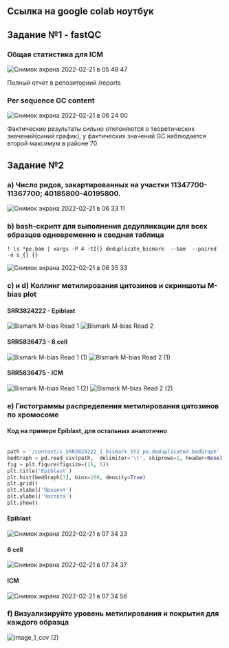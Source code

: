 ## Ссылка на google colab ноутбук

## Задание №1 - fastQC
### Общая статистика для ICM
![Снимок экрана 2022-02-21 в 05 48 47](https://user-images.githubusercontent.com/93208971/154883818-d5f48a1f-2545-48e0-91f5-720266a3fc02.png)

Полный отчет в репозиториий /reports
### Per sequence GC content
![Снимок экрана 2022-02-21 в 06 24 00](https://user-images.githubusercontent.com/93208971/154884065-3ed2c14e-bcb5-4745-889d-d33831941dae.png)

Фактические результаты сильно отклоняются о теоретических значений(синий график), у фактических значений GC наблюдается второй максимум в районе 70

## Задание №2
### a) Число ридов, закартированных на участки 11347700-11367700; 40185800-40195800.

![Снимок экрана 2022-02-21 в 06 33 11](https://user-images.githubusercontent.com/93208971/154884828-2ea9fdf7-c493-4cc7-849b-96c881b2a906.png)

 ### b) bash-скрипт для выполнения дедупликации для всех образцов одновременно и сводная таблица
 ```
 ! ls *pe.bam | xargs -P 4 -tI{} deduplicate_bismark  --bam  --paired  -o s_{} {}
 ```
 
 ![Снимок экрана 2022-02-21 в 06 35 33](https://user-images.githubusercontent.com/93208971/154885080-b1cd6423-7bf6-417e-b2a3-8648389378a0.png)
 
 ### c) и d) Коллинг метилирования цитозинов и скриншоты M-bias plot
 
 #### SRR3824222 - Epiblast
  ![Bismark M-bias Read 1](https://user-images.githubusercontent.com/93208971/154886168-ec6e3f5a-9280-461c-a3c7-5350b29b1a51.png)
  ![Bismark M-bias Read 2](https://user-images.githubusercontent.com/93208971/154886183-34d79100-d037-4468-a242-fc8ebcb53275.png)
 #### SRR5836473 - 8 cell
  ![Bismark M-bias Read 1 (1)](https://user-images.githubusercontent.com/93208971/154886364-6e8e1b91-d253-47d2-aa4b-581f57b495f8.png)
  ![Bismark M-bias Read 2 (1)](https://user-images.githubusercontent.com/93208971/154886377-04fcf516-9ef7-4fc2-bd2d-6b9d8b1e5dd2.png)
 #### SRR5836475 - ICM
  ![Bismark M-bias Read 1 (2)](https://user-images.githubusercontent.com/93208971/154886678-34366e19-6fb9-43c6-a80a-621b8f6dd740.png)
  ![Bismark M-bias Read 2 (2)](https://user-images.githubusercontent.com/93208971/154886683-03dc05d5-699a-454f-ba15-4d5a931146d6.png)
  
   ### e) Гистограммы распределения метилирования цитозинов по хромосоме
   
  #### Код на примере Epiblast, для остальных аналогично
  
  ```python
  
path = '/content/s_SRR3824222_1_bismark_bt2_pe.deduplicated.bedGraph'
bedGraph = pd.read_csv(path,  delimiter='\t', skiprows=1, header=None)
fig = plt.figure(figsize=(15, 5))
plt.title('Epiblast') 
plt.hist(bedGraph[3], bins=100, density=True)
plt.grid()
plt.xlabel('Процент')
plt.ylabel('Частота')
plt.show()
```
#### Epiblast
![Снимок экрана 2022-02-21 в 07 34 23](https://user-images.githubusercontent.com/93208971/154889821-788d68cb-4a6c-47e5-aacc-1203b1a4814d.png)
#### 8 cell
![Снимок экрана 2022-02-21 в 07 34 37](https://user-images.githubusercontent.com/93208971/154889822-28fa51f2-2f38-4edf-9c54-9e2b13ecf5f6.png)
#### ICM
![Снимок экрана 2022-02-21 в 07 34 56](https://user-images.githubusercontent.com/93208971/154889824-731f93e1-130b-4e49-845c-2ccfab686de2.png)

  ### f) Визуализируйте уровень метилирования и покрытия для каждого образца 
![image_1_cov (2)](https://user-images.githubusercontent.com/93208971/154898707-4081544e-c6ed-44d7-8d4f-e206983f8d81.png)


